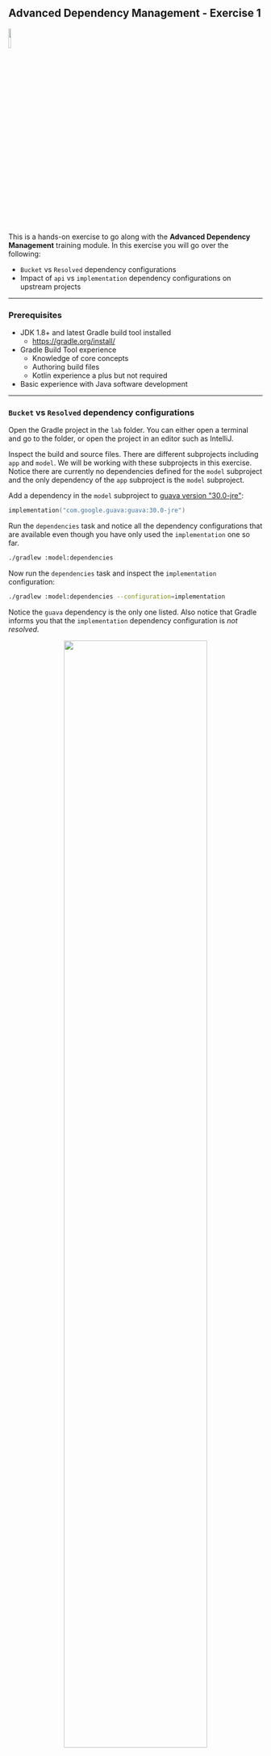 ## Advanced Dependency Management - Exercise 1

<p align="left">
<img width="10%" height="10%" src="https://user-images.githubusercontent.com/120980/174325546-8558160b-7f16-42cb-af0f-511849f22ebc.png">
</p>

This is a hands-on exercise to go along with the
**Advanced Dependency Management** training module. In this exercise
you will go over the following:

* `Bucket` vs `Resolved` dependency configurations
* Impact of `api` vs `implementation` dependency configurations on upstream projects

---
### Prerequisites

* JDK 1.8+ and latest Gradle build tool installed
    * https://gradle.org/install/
* Gradle Build Tool experience
    * Knowledge of core concepts
    * Authoring build files
    * Kotlin experience a plus but not required
* Basic experience with Java software development

---
### `Bucket` vs `Resolved` dependency configurations

Open the Gradle project in the `lab` folder. You can either open a terminal
and go to the folder, or open the project in an editor such as IntelliJ.

Inspect the build and source files. There are different subprojects including
`app` and `model`. We will be working with these subprojects in this exercise.
Notice there are currently no dependencies defined for the `model` subproject
and the only dependency of the `app` subproject is the `model` subproject.

Add a dependency in the `model` subproject to
[guava version "30.0-jre"](https://mvnrepository.com/artifact/com.google.guava/guava/30.0-jre):

```kotlin
implementation("com.google.guava:guava:30.0-jre")
```

Run the `dependencies` task and notice all the dependency configurations
that are available even though you have only used the `implementation`
one so far.

```bash
./gradlew :model:dependencies
```

Now run the `dependencies` task and inspect the `implementation` configuration:

```bash
./gradlew :model:dependencies --configuration=implementation
```

Notice the `guava` dependency is the only one listed. Also notice that Gradle
informs you that the `implementation` dependency configuration is *not
resolved*.

<p align="center">
<img width="75%" height="75%" src="https://user-images.githubusercontent.com/120980/200845071-f3127e11-fc10-4a03-8b35-78f2b13dc411.png">
</p>

Now inspect the `compileClasspath` and `runtimeClasspath` dependency
configurations:

```bash
./gradlew :model:dependencies --configuration=compileClasspath
./gradlew :model:dependencies --configuration=runtimeClasspath
```

Notice these dependency configurations include the transitive dependencies
unlike `implementation`. Also notice there is no indication that
these are not resolved - if there is no indication then the
dependency configurations *are resolved*.

In this case the two dependency configurations are the same, the
`guava` dependency along with its transitive dependencies are needed
both during compilation as well as execution.

### Impact of `api` vs `implementation`

Inspect the dependency configurations on the `app` subproject.

```bash
./gradlew :app:dependencies
```

The `implementation` declared dependency configuration only has the
`model` subproject. Notice the `compileClasspath` and `runtimeClasspath`
resolved dependency configurations are different. The `runtimeClasspath`
includes `guava` and its transitive dependencies while the `compileClasspath`
does not.

This is because `guava` was in the `implementation` dependency
configuration of the `model` subproject, an indication to Gradle that
it's not needed for compilation for upstream projects.

<p align="center">
<img width="75%" height="75%" src="https://user-images.githubusercontent.com/120980/200845540-aad80126-9397-45f8-befc-142003753682.png">
</p>

<p align="center">
<img width="75%" height="75%" src="https://user-images.githubusercontent.com/120980/200845695-4995e4a7-def6-416e-954f-29e77b80a24e.png">
</p>

Now add the
[json version "20220924"](https://mvnrepository.com/artifact/org.json/json/20220924)
dependency to the `api` dependency configuration in the `model`
subproject:

```kotlin
api("org.json:json:20220924")
```

Inspect the `compileClasspath` and `runtimeClasspath` dependency configurations
for the `app` subproject:

```bash
./gradlew :app:dependencies --configuration=compileClasspath
./gradlew :app:dependencies --configuration=runtimeClasspath
```

Notice the `json` dependency appears in both dependency configurations.
Dependencies in the `api` configuration are used both during compilation
and execution of downstream projects.
